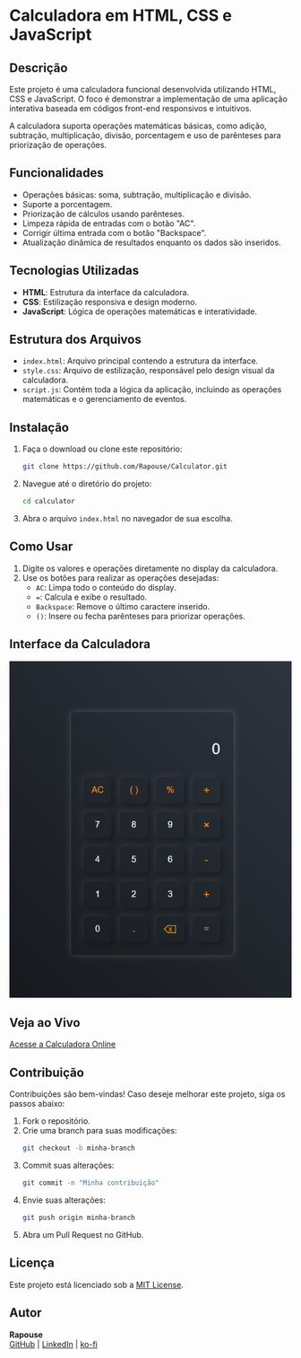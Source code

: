 # Calculadora em HTML, CSS e JavaScript

## Descrição
Este projeto é uma calculadora funcional desenvolvida utilizando HTML, CSS e JavaScript. O foco é demonstrar a implementação de uma aplicação interativa baseada em códigos front-end responsivos e intuitivos.

A calculadora suporta operações matemáticas básicas, como adição, subtração, multiplicação, divisão, porcentagem e uso de parênteses para priorização de operações.

## Funcionalidades
- Operações básicas: soma, subtração, multiplicação e divisão.
- Suporte a porcentagem.
- Priorização de cálculos usando parênteses.
- Limpeza rápida de entradas com o botão "AC".
- Corrigir última entrada com o botão "Backspace".
- Atualização dinâmica de resultados enquanto os dados são inseridos.

## Tecnologias Utilizadas
- **HTML**: Estrutura da interface da calculadora.
- **CSS**: Estilização responsiva e design moderno.
- **JavaScript**: Lógica de operações matemáticas e interatividade.

## Estrutura dos Arquivos

- `index.html`: Arquivo principal contendo a estrutura da interface.
- `style.css`: Arquivo de estilização, responsável pelo design visual da calculadora.
- `script.js`: Contém toda a lógica da aplicação, incluindo as operações matemáticas e o gerenciamento de eventos.

## Instalação
1. Faça o download ou clone este repositório:
   ```bash
   git clone https://github.com/Rapouse/Calculator.git
   ```
2. Navegue até o diretório do projeto:
   ```bash
   cd calculator
   ```
3. Abra o arquivo `index.html` no navegador de sua escolha.

## Como Usar
1. Digite os valores e operações diretamente no display da calculadora.
2. Use os botões para realizar as operações desejadas:
   - `AC`: Limpa todo o conteúdo do display.
   - `=`: Calcula e exibe o resultado.
   - `Backspace`: Remove o último caractere inserido.
   - `()`: Insere ou fecha parênteses para priorizar operações.

## Interface da Calculadora
![Interface da Calculadora](assets/calculadora-interface.png)

## Veja ao Vivo
[Acesse a Calculadora Online](https://rapouse.github.io/Calculator/)

## Contribuição
Contribuições são bem-vindas! Caso deseje melhorar este projeto, siga os passos abaixo:
1. Fork o repositório.
2. Crie uma branch para suas modificações:
   ```bash
   git checkout -b minha-branch
   ```
3. Commit suas alterações:
   ```bash
   git commit -m "Minha contribuição"
   ```
4. Envie suas alterações:
   ```bash
   git push origin minha-branch
   ```
5. Abra um Pull Request no GitHub.

## Licença
Este projeto está licenciado sob a [MIT License](LICENSE).

## Autor
**Rapouse**  
[GitHub](https://github.com/Rapouse) | [LinkedIn](https://www.linkedin.com/in/james-lima/) | [ko-fi](https://ko-fi.com/rapouse)

